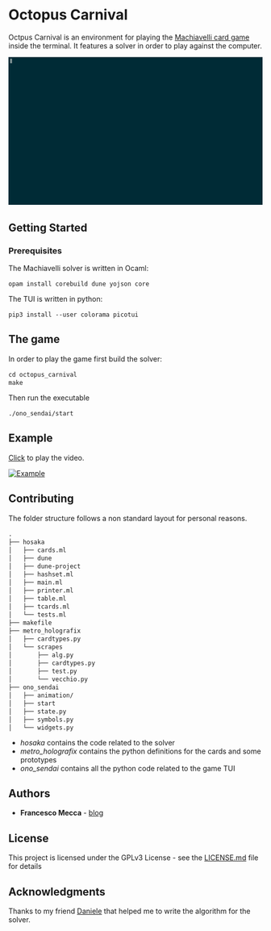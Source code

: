 
# Octopus Carnival

Octpus Carnival is an environment for playing the [Machiavelli card game](https://en.wikipedia.org/wiki/Machiavelli_(Italian_card_game)) inside the terminal.
It features a solver in order to play against the computer.

![](ono_sendai/animation/intro.gif)

## Getting Started

### Prerequisites

The Machiavelli solver is written in Ocaml:

```
opam install corebuild dune yojson core
```

The TUI is written in python:

```
pip3 install --user colorama picotui
```

## The game

In order to play the game first build the solver:

```
cd octopus_carnival
make
```

Then run the executable

```
./ono_sendai/start
```

## Example

[Click](https://raw.githubusercontent.com/FraMecca/Octopus_Carnival/master/ono_sendai/animation/rec.webm) to play the video.

[![Example](ono_sendai/animation/shot.gif)](https://raw.githubusercontent.com/FraMecca/Octopus_Carnival/master/ono_sendai/animation/rec.webm)


## Contributing

The folder structure follows a non standard layout for personal reasons.

```
.
├── hosaka
│   ├── cards.ml
│   ├── dune
│   ├── dune-project
│   ├── hashset.ml
│   ├── main.ml
│   ├── printer.ml
│   ├── table.ml
│   ├── tcards.ml
│   └── tests.ml
├── makefile
├── metro_holografix
│   ├── cardtypes.py
│   └── scrapes
│       ├── alg.py
│       ├── cardtypes.py
│       ├── test.py
│       └── vecchio.py
├── ono_sendai
│   ├── animation/
│   ├── start
│   ├── state.py
│   ├── symbols.py
│   └── widgets.py
```

* *hosaka* contains the code related to the solver
* *metro_holografix* contains the python definitions for the cards and some prototypes
* *ono_sendai* contains all the python code related to the game TUI


## Authors

* **Francesco Mecca** - [blog](https://francescomecca.eu)

## License

This project is licensed under the GPLv3 License - see the [LICENSE.md](LICENSE.md) file for details

## Acknowledgments

Thanks to my friend [Daniele](https://github.com/danseraf) that helped me to write the algorithm for the solver. 

